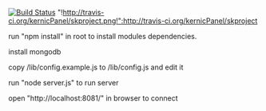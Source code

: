 [![Build Status](http://travis-ci.org/kernicPanel/skproject.png)](http://travis-ci.org/kernicPanel/skproject)
"!http://travis-ci.org/kernicPanel/skproject.png!":http://travis-ci.org/kernicPanel/skproject

run "npm install" in root to install modules dependencies.

install mongodb

copy /lib/config.example.js to /lib/config.js and edit it

run "node server.js" to run server

open "http://localhost:8081/" in browser to connect
